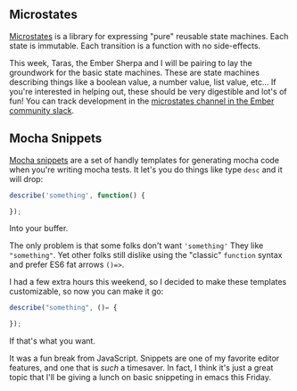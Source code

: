 ## Microstates

[Microstates][1] is a library for expressing "pure" reusable state
machines. Each state is immutable. Each transition is a function with no
side-effects.

This week, Taras, the Ember Sherpa and I will be pairing to lay the
groundwork for the basic state machines. These are state machines
describing things like a boolean value, a number value, list value,
etc... If you're interested in helping out, these should be very
digestible and lot's of fun! You can track development in the
[microstates channel in the Ember community slack][2].

[1]: https://github.com/cowboyd/microstates.js
[2]: https://embercommunity.slack.com/messages/e-microstates

## Mocha Snippets

[Mocha snippets][3] are a set of handly templates for generating mocha code
when you're writing mocha tests. It let's you do things like type
`desc` and it will drop:

``` javascript
describe('something', function() {

});
```

Into your buffer.

The only problem is that some folks don't want
`'something'` They like `"something"`. Yet other folks still dislike
using the "classic" `function` syntax and prefer ES6 fat arrows `()=>`.

I had a few extra hours this weekend, so I decided to make these
templates customizable, so now you can make it go:

``` javascript
describe("something", ()= {

});
```

If that's what you want.

It was a fun break from JavaScript. Snippets are one of my favorite
editor features, and one that is _such_ a timesaver. In fact, I think
it's just a great topic that I'll be giving a lunch on basic
snippeting in emacs this Friday.

[3]: https://github.com/cowboyd/mocha-snippets.el
